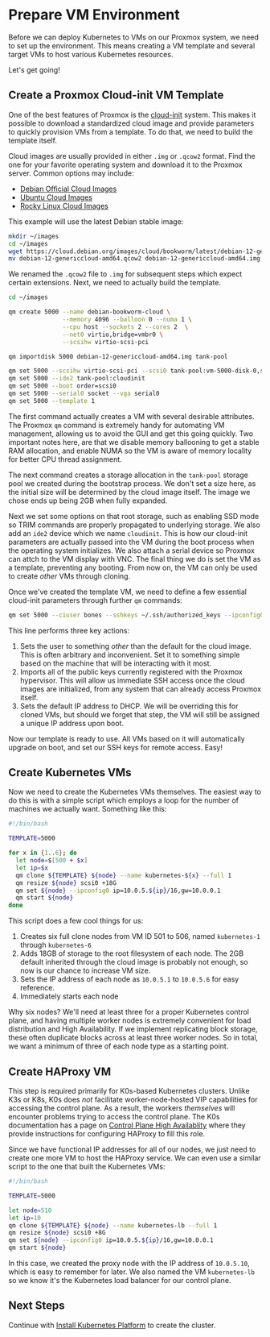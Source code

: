 # Prepare VM Environment

Before we can deploy Kubernetes to VMs on our Proxmox system, we need to set up the environment. This means creating a VM template and several target VMs to host various Kubernetes resources.

Let's get going!

## Create a Proxmox Cloud-init VM Template

One of the best features of Proxmox is the [cloud-init](https://pve.proxmox.com/wiki/Cloud-Init_Support) system. This makes it possible to download a standardized cloud image and provide parameters to quickly provision VMs from a template. To do that, we need to build the template itself.

Cloud images are usually provided in either `.img` or `.qcow2` format. Find the one for your favorite operating system and download it to the Proxmox server. Common options may include:

* [Debian Official Cloud Images](https://cloud.debian.org/images/cloud/)
* [Ubuntu Cloud Images](https://cloud-images.ubuntu.com/)
* [Rocky Linux Cloud Images](https://rockylinux.org/cloud-images/)

This example will use the latest Debian stable image:

```bash
mkdir ~/images
cd ~/images
wget https://cloud.debian.org/images/cloud/bookworm/latest/debian-12-genericcloud-amd64.qcow2
mv debian-12-genericcloud-amd64.qcow2 debian-12-genericcloud-amd64.img
```

We renamed the `.qcow2` file to `.img` for subsequent steps which expect certain extensions. Next, we need to actually build the template.

```bash
cd ~/images

qm create 5000 --name debian-bookworm-cloud \
               --memory 4096 --balloon 0 --numa 1 \
               --cpu host --sockets 2 --cores 2  \
               --net0 virtio,bridge=vmbr0 \
               --scsihw virtio-scsi-pci

qm importdisk 5000 debian-12-genericcloud-amd64.img tank-pool

qm set 5000 --scsihw virtio-scsi-pci --scsi0 tank-pool:vm-5000-disk-0,ssd=1
qm set 5000 --ide2 tank-pool:cloudinit
qm set 5000 --boot order=scsi0
qm set 5000 --serial0 socket --vga serial0
qm set 5000 --template 1
```

The first command actually creates a VM with several desirable attributes. The Proxmox `qm` command is extremely handy for automating VM management, allowing us to avoid the GUI and get this going quickly. Two important notes here, are that we disable memory ballooning to get a stable RAM allocation, and enable NUMA so the VM is aware of memory locality for better CPU thread assignment.

The next command creates a storage allocation in the `tank-pool` storage pool we created during the bootstrap process. We don't set a size here, as the initial size will be determined by the cloud image itself. The image we chose ends up being 2GB when fully expanded.

Next we set some options on that root storage, such as enabling SSD mode so TRIM commands are properly propagated to underlying storage. We also add an `ide2` device which we name `cloudinit`. This is how our cloud-init parameters are actually passed into the VM during the boot process when the operating system initializes. We also attach a serial device so Proxmox can attch to the VM display with VNC. The final thing we do is set the VM as a template, preventing any booting. From now on, the VM can only be used to create _other_ VMs through cloning.

Once we've created the template VM, we need to define a few essential cloud-init parameters through further `qm` commands:

```bash
qm set 5000 --ciuser bones --sshkeys ~/.ssh/authorized_keys --ipconfig0 ip=dhcp
```

This line performs three key actions:

1. Sets the user to something _other_ than the default for the cloud image. This is often arbitrary and inconvenient. Set it to something simple based on the machine that will be interacting with it most.
2. Imports all of the public keys currently registered with the Proxmox hypervisor. This will allow us immediate SSH access once the cloud images are initialized, from any system that can already access Proxmox itself.
3. Sets the default IP address to DHCP. We will be overriding this for cloned VMs, but should we forget that step, the VM will still be assigned a unique IP address upon boot.

Now our template is ready to use. All VMs based on it will automatically upgrade on boot, and set our SSH keys for remote access. Easy!

## Create Kubernetes VMs

Now we need to create the Kubernetes VMs themselves. The easiest way to do this is with a simple script which employs a loop for the number of machines we actually want. Something like this:

```bash
#!/bin/bash

TEMPLATE=5000

for x in {1..6}; do
  let node=$[500 + $x]
  let ip=$x
  qm clone ${TEMPLATE} ${node} --name kubernetes-${x} --full 1
  qm resize ${node} scsi0 +18G
  qm set ${node} --ipconfig0 ip=10.0.5.${ip}/16,gw=10.0.0.1
  qm start ${node}
done
```

This script does a few cool things for us:

1. Creates six full clone nodes from VM ID 501 to 506, named `kubernetes-1` through `kubernetes-6`
2. Adds 18GB of storage to the root filesystem of each node. The 2GB default inherited through the cloud image is probably not enough, so now is our chance to increase VM size.
3. Sets the IP address of each node as `10.0.5.1` to `10.0.5.6` for easy reference.
4. Immediately starts each node

Why six nodes? We'll need at least three for a proper Kubernetes control plane, and having multiple worker nodes is extremely convenient for load distribution and High Availability. If we implement replicating block storage, these often duplicate blocks across at least three worker nodes. So in total, we want a minimum of three of each node type as a starting point.

## Create HAProxy VM

This step is required primarily for K0s-based Kubernetes clusters. Unlike K3s or K8s, K0s does _not_ facilitate worker-node-hosted VIP capabilities for accessing the control plane. As a result, the workers _themselves_ will encounter problems trying to access the control plane. The K0s documentation has a page on [Control Plane High Availablity](https://docs.k0sproject.io/head/high-availability/) where they provide instructions for configuring HAProxy to fill this role.

Since we have functional IP addresses for all of our nodes, we just need to create one more VM to host the HAProxy service. We can even use a similar script to the one that built the Kubernetes VMs:

```bash
#!/bin/bash

TEMPLATE=5000

let node=510
let ip=10
qm clone ${TEMPLATE} ${node} --name kubernetes-lb --full 1
qm resize ${node} scsi0 +8G
qm set ${node} --ipconfig0 ip=10.0.5.${ip}/16,gw=10.0.0.1
qm start ${node}
```

In this case, we created the proxy node with the IP address of `10.0.5.10`, which is easy to remember for later. We also named the VM `kubernetes-lb` so we know it's the Kubernetes load balancer for our control plane.

## Next Steps

Continue with [Install Kubernetes Platform](install-k0s.md) to create the cluster.

